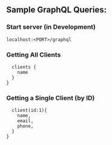 

## Sample GraphQL Queries:

### Start server (in Development)
`localhost:<PORT>/graphql`

### Getting All Clients
```{
  clients {
    name
  }
}
```

### Getting a Single Client (by ID)
```{
  client(id:1){
    name,
    email,
    phone,
  }
}
```
